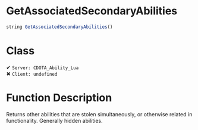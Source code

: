 # GetAssociatedSecondaryAbilities
```js	
string GetAssociatedSecondaryAbilities()
```
# Class
✔ `Server: CDOTA_Ability_Lua`  
✖ `Client: undefined`  

# Function Description
Returns other abilities that are stolen simultaneously, or otherwise related in functionality.  Generally hidden abilities.
